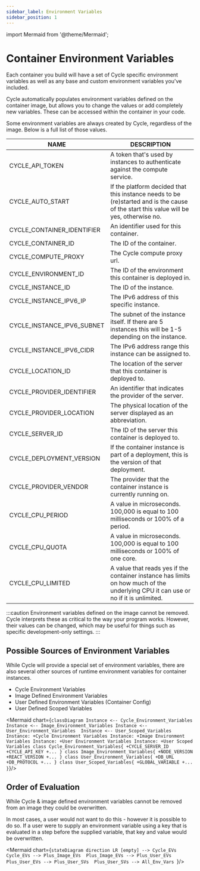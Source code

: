 ```yaml
---
sidebar_label: Environment Variables
sidebar_position: 1
---
```


import Mermaid from '@theme/Mermaid';



# Container Environment Variables
Each container you build will have a set of Cycle specific environment variables as well as any base and custom environment variables you've included.

Cycle automatically populates environment variables defined on the container image, but allows you to change the values or add completely new variables. These can be accessed within the container in your code.

Some environment variables are always created by Cycle, regardless of the image. Below is a full list of those values.

NAME | DESCRIPTION
-----|------------
CYCLE_API_TOKEN | A token that's used by instances to authenticate against the compute service.
CYCLE_AUTO_START | If the platform decided that this instance needs to be (re)started and is the cause of the start this value will be yes, otherwise no.
CYCLE_CONTAINER_IDENTIFIER | An identifier used for this container.
CYCLE_CONTAINER_ID | The ID of the container.
CYCLE_COMPUTE_PROXY | The Cycle compute proxy url.
CYCLE_ENVIRONMENT_ID | The ID of the environment this container is deployed in.
CYCLE_INSTANCE_ID | The ID of the instance.
CYCLE_INSTANCE_IPV6_IP | The IPv6 address of this specific instance.
CYCLE_INSTANCE_IPV6_SUBNET | The subnet of the instance itself. If there are 5 instances this will be 1-5 depending on the instance.
CYCLE_INSTANCE_IPV6_CIDR | The IPv6 address range this instance can be assigned to.
CYCLE_LOCATION_ID | The location of the server that this container is deployed to.
CYCLE_PROVIDER_IDENTIFIER | An identifier that indicates the provider of the server.
CYCLE_PROVIDER_LOCATION | The physical location of the server displayed as an abbreviation.
CYCLE_SERVER_ID | The ID of the server this container is deployed to.
CYCLE_DEPLOYMENT_VERSION | If the container instance is part of a deployment, this is the version of that deployment.
CYCLE_PROVIDER_VENDOR | The provider that the container instance is currently running on. 
CYCLE_CPU_PERIOD | A value in microseconds. 100,000 is equal to 100 milliseconds or 100% of a period. 
CYCLE_CPU_QUOTA | A value in microseconds. 100,000 is equal to 100 milliseconds or 100% of one core.
CYCLE_CPU_LIMITED | A value that reads yes if the container instance has limits on how much of the underlying CPU it can use or no if it is unlimited. 

:::caution 
Environment variables defined on the image cannot be removed. Cycle interprets these as critical to the way your program works. However, their values can be changed, which may be useful for things such as specific development-only settings. 
:::



## Possible Sources of Environment Variables
While Cycle will provide a special set of environment variables, there are also several other sources of runtime environment variables for container instances.

* Cycle Environment Variables
* Image Defined Environment Variables
* User Defined Environment Variables (Container Config)
* User Defined Scoped Variables


<Mermaid chart={`
classDiagram
    Instance <-- Cycle_Environment_Variables
    Instance <-- Image_Environment_Variables
    Instance <-- User_Environment_Variables 
    Instance <-- User_Scoped_Variables
    Instance: +Cycle Environment Variables
    Instance: +Image Environment Variables
    Instance: +User Environment Variables
    Instance: +User Scoped Variables
    class Cycle_Environment_Variables{
      +CYCLE_SERVER_ID
      +CYCLE_API_KEY
      +...
    }
    class Image_Environment_Variables{
      +NODE_VERSION
      +REACT_VERSION
      +...
    }
    class User_Environment_Variables{
      +DB_URL
      +DB_PROTOCOL
      +...
    }
    class User_Scoped_Variables{
      +GLOBAL_VARIABLE
      +...
    }
`}/>



## Order of Evaluation
While Cycle & image defined environment variables cannot be removed from an image they could be overwritten.

In most cases, a user would not want to do this - however it is possible to do so. If a user were to supply an environment variable using a key that is evaluated in a step before the supplied variable, that key and value would be overwritten.  

<Mermaid chart={`
stateDiagram
direction LR
[empty] --> Cycle_EVs 
Cycle_EVs --> Plus_Image_EVs 
Plus_Image_EVs --> Plus_User_EVs
Plus_User_EVs --> Plus_User_SVs 
Plus_User_SVs --> All_Env_Vars 
`}/>
